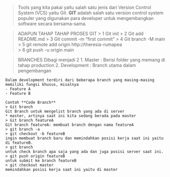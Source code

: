 > Tools yang kita pakai yaitu salah satu jenis dari Version Control System (VCS) yaitu Git.
**GIT** adalah salah satu version control system populer yang digunakan para developer untuk mengembangkan software secara bersama-sama.

> ADAPUN TAHAP TAHAP PROSES GIT
    > 1 Git init
    > 2 Git add README.md
    > 3 Git commit -m “first commit”
    > 4 Git branch -M main
    > 5 git remote add origin http://theresia-rumapea    
    > 6 git push -u origin main

> BRANCHES
Dibagi menjadi 2
    1. Master : Berisi folder yang memang di tahap production
    2. Development : Branch utama dalam pengembangan
    
    Dalam development terdiri dari beberapa branch yang masing-masing memiliki fungsi khusus, misalnya
    - Feature A
    - Feature B
    
    Contoh **Code Branch**
    > Git branch
    Git Branch untuk mengelist branch yang ada di server
    * master, artinya saat ini kita sedang berada pada master 
    > Git branch featureA
    Git branch featureA: membuat branch dengan nama featureA
    > git branch -a
    > git checkout -b featureB
    ingin membuat branch baru dan memindahkan posisi kerja saat ini yaitu di featureB.
    > git branch 
    untuk check branch apa saja yang ada dan juga posisi server saat ini. 
    > git push origin featureB
    untuk submit ke branch featureB
    > git checkout master
    memindahkan posisi kerja saat ini yaitu di master